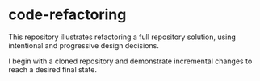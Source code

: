 # code-refactoring
This repository illustrates refactoring a full repository solution, using intentional and progressive design decisions.

I begin with a cloned repository and demonstrate incremental changes to reach a desired final state.